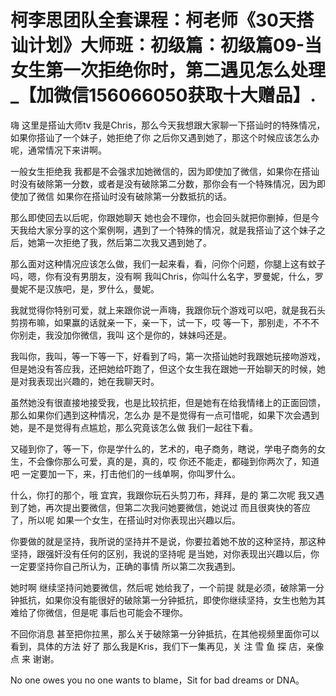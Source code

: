 # 柯李思团队全套课程：柯老师《30天搭讪计划》大师班：初级篇：初级篇09-当女生第一次拒绝你时，第二遇见怎么处理_【加微信156066050获取十大赠品】.

嗨 这里是搭讪大师tv 我是Chris，那么今天我想跟大家聊一下搭讪时的特殊情况，如果你搭讪了一个妹子，她拒绝了你 之后你又遇到她了，那这个时候应该怎么办呢，通常情况下来讲啊。

一般女生拒绝我 我都是不会强求加她微信的，因为即使加了微信，如果你在搭讪时没有破除第一分数，或者是没有破除第二分数，那你会有一个特殊情况，因为即使加了微信 如果你在搭讪时没有破除第一分数抵抗的话。

那么即使回去以后呢，你跟她聊天 她也会不理你，也会回头就把你删掉，但是今天我给大家分享的这个案例啊，遇到了一个特殊的情况，就是我搭讪了这个妹子之后，她第一次拒绝了我，然后第二次我又遇到她了。

那么面对这种情况应该怎么做，我们一起来看，看，问你个问题，你腿上这有蚊子吗，嗯，你有没有男朋友，没有啊 我叫Chris，你叫什么名字，罗曼妮，什么，罗曼妮不是汉族吧，是，罗什么，曼妮。

我就觉得你特别可爱，就上来跟你说一声嗨，我跟你玩个游戏可以吧，就是我石头剪捞布嘛，如果赢的话就亲一下，亲一下，试一下，哎 等一下，那别走，不不不 你别走，我没加你微信，我叫 这个是你的，妹妹吗还是。

我叫你，我叫，等一下等一下，好看到了吗，第一次搭讪她时我跟她玩接吻游戏，但是她没有答应我，还把她给吓跑了，但这个女生我在跟她一开始聊天的时候，她是对我表现出兴趣的，她在我聊天时。

虽然她没有很直接地接受我，也是比较抗拒，但是她有在给我情绪上的正面回馈，那么如果你们遇到这种情况，怎么办 是不是觉得有一点可惜呢，如果下次会遇到她，是不是觉得有点尴尬，那么究竟该怎么做 我们一起往下看。

又碰到你了，等一下，你是学什么的，艺术的，电子商务，瞎说，学电子商务的女生，不会像你那么可爱，真的是，真的，哎 你还不能走，都碰到你两次了，知道吧 一定要加一下，来，打击他们的一线单啊，你叫罗什么。

什么，你打的那个，哦 宜宾，我跟你玩石头剪刀布，拜拜，是的 第二次呢 我又遇到了她，再次提出要微信，但第二次我问她要微信，她说过 而且很爽快的答应了，所以呢 如果一个女生，在搭讪时对你表现出兴趣以后。

你要做的就是坚持，我所说的坚持并不是说，你要拉着她不放的这种坚持，那这种坚持，跟强奸没有任何的区别，我说的坚持呢 是当她，对你表现出兴趣以后，你一定要坚持你自己所认为，正确的事情 所以第二次我遇到。

她时啊 继续坚持问她要微信，然后呢 她给我了，一个前提 就是必须，破除第一分钟抵抗，如果你没有能很好的破除第一分钟抵抗，即使你继续坚持，女生也勉为其难给了你微信，但是呢 事后也可能会不理你。

不回你消息 甚至把你拉黑，那么关于破除第一分钟抵抗，在其他视频里面你可以看到，具体的方法 好了 那么我是Kris，我们下一集再见，关 注 雪 鱼 探 店，亲像点 来 谢谢。

No one owes you no one wants to blame，Sit for bad dreams or DNA。